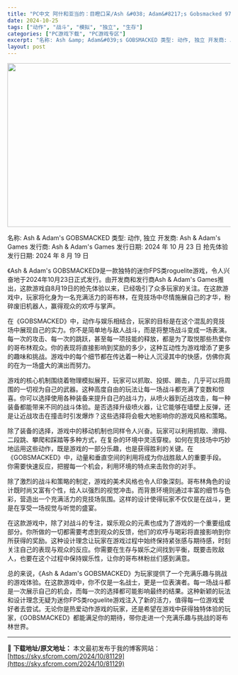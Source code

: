 ```yaml
---
title: "PC中文 阿什和亚当的：目瞪口呆/Ash &#038; Adam&#8217;s Gobsmacked 973M"
date: 2024-10-25
tags: ["动作", "战斗", "模拟", "独立", "生存"]
categories: ["PC游戏下载", "PC游戏专区"]
excerpt: "名称: Ash &amp; Adam&#039;s GOBSMACKED 类型: 动作, 独立 开发商: Ash &amp; Adam&#039;s Games 发行商: Ash &amp; Adam&#039;s Games 发行日期: 2024 年 10 月 23 日 抢先体验发行日期: 2024 年 8 月 19 日 《A&hellip;"
layout: post
---
```


<img class="aligncenter size-full wp-image-81130" src="https://sky.sfcrom.com/wp-content/uploads/2024/10/2024102501584827.webp" alt="" width="660" height="370" />

名称: Ash &amp; Adam's GOBSMACKED
类型: 动作, 独立
开发商: Ash &amp; Adam's Games
发行商: Ash &amp; Adam's Games
发行日期: 2024 年 10 月 23 日
抢先体验发行日期: 2024 年 8 月 19 日

《Ash &amp; Adam's GOBSMACKED》是一款独特的迷你FPS类roguelite游戏，令人兴奋地于2024年10月23日正式发行。由开发商和发行商Ash &amp; Adam's Games推出，这款游戏自8月19日的抢先体验以来，已经吸引了众多玩家的关注。在这款游戏中，玩家将化身为一名充满活力的哥布林，在竞技场中尽情施展自己的才华，粉碎废旧机器人，赢得观众的欢呼与掌声。

在《GOBSMACKED》中，动作与娱乐相结合，玩家的目标是在这个混乱的竞技场中展现自己的实力。你不是简单地与敌人战斗，而是将整场战斗变成一场表演。每一次的攻击、每一次的跳跃，甚至每一项技能的释放，都是为了取悦那些热爱你的哥布林观众。你的表现将直接影响到奖励的多少，这种互动性为游戏增添了更多的趣味和挑战。游戏中的每个细节都在传达着一种让人沉浸其中的快感，仿佛你真的在为一场盛大的演出而努力。

游戏的核心机制围绕着物理模拟展开，玩家可以抓取、投掷、踢击，几乎可以将周围的一切视为自己的武器。这种高度自由的玩法让每一场战斗都充满了变数和惊喜。你可以选择使用各种装备来提升自己的战斗力，从喷火器到近战攻击，每一种装备都能带来不同的战斗体验。是否选择升级喷火器，让它能够在墙壁上反弹，还是让近战攻击在撞击时引发爆炸？这些选择将会极大地影响你的游戏风格和策略。

除了装备的选择，游戏中的移动机制也同样令人兴奋。玩家可以利用抓取、滑翔、二段跳、攀爬和踩踏等多种方式，在复杂的环境中灵活穿梭。如何在竞技场中巧妙地运用这些动作，既是游戏的一部分乐趣，也是获得胜利的关键。在《GOBSMACKED》中，动量和垂直空间的利用将成为你战胜敌人的重要手段。你需要快速反应，把握每一个机会，利用环境的特点来击败你的对手。

除了激烈的战斗和策略的制定，游戏的美术风格也令人印象深刻。哥布林角色的设计既时尚又富有个性，给人以强烈的视觉冲击。而背景环境则通过丰富的细节与色彩，营造出一个充满活力的竞技场氛围。这样的设计使得玩家不仅仅是在战斗，更是在享受一场视觉与听觉的盛宴。

在这款游戏中，除了对战斗的专注，娱乐观众的元素也成为了游戏的一个重要组成部分。你所做的一切都需要考虑到观众的反馈，他们的欢呼与喝彩将直接影响到你所获得的奖励。这种设计理念让玩家在游戏过程中始终保持紧张感与期待感，时刻关注自己的表现与观众的反应。你需要在生存与娱乐之间找到平衡，既要击败敌人，也要在这个过程中保持娱乐性，让你的哥布林粉丝们感到满意。

总的来说，《Ash &amp; Adam's GOBSMACKED》为玩家提供了一个充满乐趣与挑战的游戏体验。在这款游戏中，你不仅是一名战士，更是一位表演者。每一场战斗都是一次展示自己的机会，而每一次的选择都可能影响最终的结果。这种新颖的玩法和设计理念无疑为迷你FPS类roguelite游戏注入了新的活力，值得每一位游戏爱好者去尝试。无论你是热爱动作游戏的玩家，还是希望在游戏中获得独特体验的玩家，《GOBSMACKED》都能满足你的期待，带你走进一个充满乐趣与挑战的哥布林世界。

---
📖 **下载地址/原文地址：** 本文最初发布于我的博客网站：[https://sky.sfcrom.com/2024/10/81129](https://sky.sfcrom.com/2024/10/81129)
